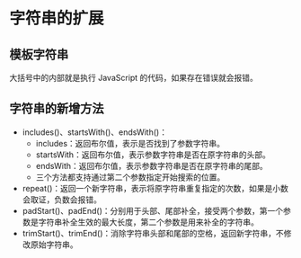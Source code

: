 # 字符串的扩展

## 模板字符串

大括号中的内部就是执行 JavaScript 的代码，如果存在错误就会报错。

## 字符串的新增方法

- includes()、startsWith()、endsWith()：
  - includes：返回布尔值，表示是否找到了参数字符串。
  - startsWith：返回布尔值，表示参数字符串是否在原字符串的头部。
  - endsWith：返回布尔值，表示参数字符串是否在原字符串的尾部。
  - 三个方法都支持通过第二个参数指定开始搜索的位置。
- repeat()：返回一个新字符串，表示将原字符串重复指定的次数，如果是小数会取证，负数会报错。
- padStart()、padEnd()：分别用于头部、尾部补全，接受两个参数，第一个参数是字符串补全生效的最大长度，第二个参数是用来补全的字符串。
- trimStart()、trimEnd()：消除字符串头部和尾部的空格，返回新字符串，不修改原始字符串。
